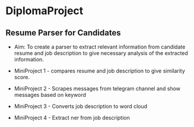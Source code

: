 # DiplomaProject

## Resume Parser for Candidates

- Aim: To create a parser to extract relevant information from candidate resume and job description to give necessary analysis of the extracted information.

- MiniProject 1 - compares resume and job description to give similarity score.
- MiniProject 2 - Scrapes messages from telegram channel and show messages based on keyword
- MiniProject 3 - Converts job description to word cloud
- MiniProject 4 - Extract ner from job description
